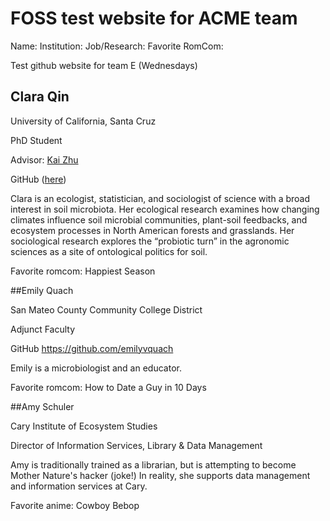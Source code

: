 # FOSS test website for ACME team

Name: 
Institution:
Job/Research:
Favorite RomCom:




Test github website for team E (Wednesdays)


## Clara Qin

University of California, Santa Cruz

PhD Student

Advisor: [Kai Zhu](https://zhulab.ucsc.edu/)

GitHub ([here](https://github.com/claraqin))

Clara is an ecologist, statistician, and sociologist of science with a broad interest in soil microbiota. Her ecological research examines how changing climates influence soil microbial communities, plant-soil feedbacks, and ecosystem processes in North American forests and grasslands. Her sociological research explores the “probiotic turn” in the agronomic sciences as a site of ontological politics for soil.

Favorite romcom: Happiest Season

##Emily Quach

San Mateo County Community College District

Adjunct Faculty

GitHub https://github.com/emilyvquach

Emily is a microbiologist and an educator. 

Favorite romcom: How to Date a Guy in 10 Days

##Amy Schuler

Cary Institute of Ecosystem Studies

Director of Information Services, Library & Data Management

Amy is traditionally trained as a librarian,  but is attempting to become Mother Nature's hacker (joke!) In reality, she supports data management and information services at Cary.

Favorite anime: Cowboy Bebop
